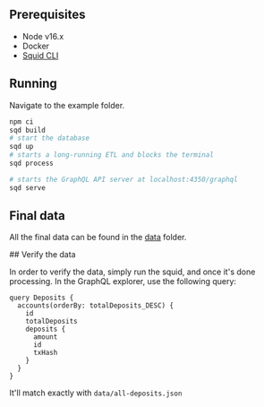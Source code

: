 ## Prerequisites

- Node v16.x
- Docker
- [Squid CLI](https://docs.subsquid.io/squid-cli/)

## Running 

Navigate to the example folder.

```bash
npm ci
sqd build
# start the database
sqd up
# starts a long-running ETL and blocks the terminal
sqd process

# starts the GraphQL API server at localhost:4350/graphql
sqd serve
```

## Final data

All the final data can be found in the [data](https://github.com/kinsyudev/entangle-seed-deposits/tree/main/data) folder.


## Verify the data

In order to verify the data, simply run the squid, and once it's done processing. In the GraphQL explorer, use the following query:
```gql
query Deposits {
  accounts(orderBy: totalDeposits_DESC) {
    id
    totalDeposits
    deposits {
      amount
      id
      txHash
    }
  }
}
```

It'll match exactly with `data/all-deposits.json`
